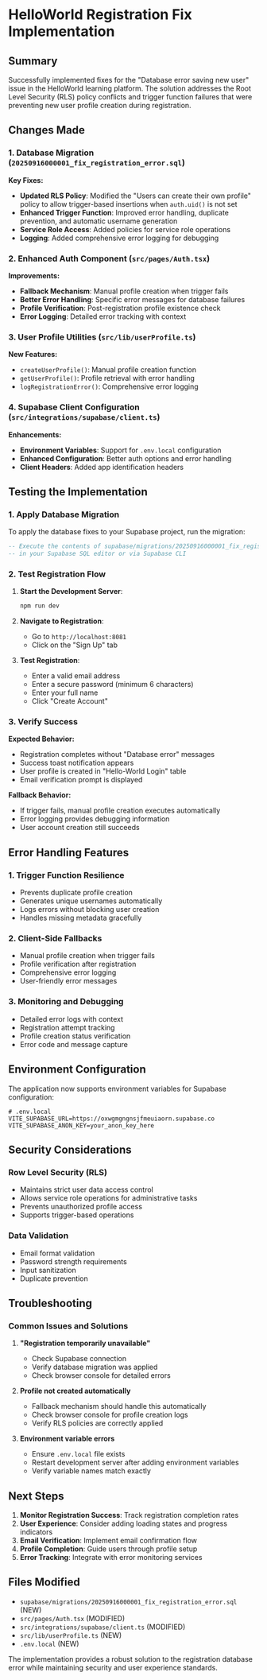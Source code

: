 # HelloWorld Registration Fix Implementation

## Summary

Successfully implemented fixes for the "Database error saving new user" issue in the HelloWorld learning platform. The solution addresses the Root Level Security (RLS) policy conflicts and trigger function failures that were preventing new user profile creation during registration.

## Changes Made

### 1. Database Migration (`20250916000001_fix_registration_error.sql`)

**Key Fixes:**
- **Updated RLS Policy**: Modified the "Users can create their own profile" policy to allow trigger-based insertions when `auth.uid()` is not set
- **Enhanced Trigger Function**: Improved error handling, duplicate prevention, and automatic username generation
- **Service Role Access**: Added policies for service role operations
- **Logging**: Added comprehensive error logging for debugging

### 2. Enhanced Auth Component (`src/pages/Auth.tsx`)

**Improvements:**
- **Fallback Mechanism**: Manual profile creation when trigger fails
- **Better Error Handling**: Specific error messages for database failures
- **Profile Verification**: Post-registration profile existence check
- **Error Logging**: Detailed error tracking with context

### 3. User Profile Utilities (`src/lib/userProfile.ts`)

**New Features:**
- `createUserProfile()`: Manual profile creation function
- `getUserProfile()`: Profile retrieval with error handling
- `logRegistrationError()`: Comprehensive error logging

### 4. Supabase Client Configuration (`src/integrations/supabase/client.ts`)

**Enhancements:**
- **Environment Variables**: Support for `.env.local` configuration
- **Enhanced Configuration**: Better auth options and error handling
- **Client Headers**: Added app identification headers

## Testing the Implementation

### 1. Apply Database Migration

To apply the database fixes to your Supabase project, run the migration:

```sql
-- Execute the contents of supabase/migrations/20250916000001_fix_registration_error.sql
-- in your Supabase SQL editor or via Supabase CLI
```

### 2. Test Registration Flow

1. **Start the Development Server**:
   ```bash
   npm run dev
   ```

2. **Navigate to Registration**:
   - Go to `http://localhost:8081`
   - Click on the "Sign Up" tab

3. **Test Registration**:
   - Enter a valid email address
   - Enter a secure password (minimum 6 characters)
   - Enter your full name
   - Click "Create Account"

### 3. Verify Success

**Expected Behavior:**
- Registration completes without "Database error" messages
- Success toast notification appears
- User profile is created in "Hello-World Login" table
- Email verification prompt is displayed

**Fallback Behavior:**
- If trigger fails, manual profile creation executes automatically
- Error logging provides debugging information
- User account creation still succeeds

## Error Handling Features

### 1. Trigger Function Resilience
- Prevents duplicate profile creation
- Generates unique usernames automatically
- Logs errors without blocking user creation
- Handles missing metadata gracefully

### 2. Client-Side Fallbacks
- Manual profile creation when trigger fails
- Profile verification after registration
- Comprehensive error logging
- User-friendly error messages

### 3. Monitoring and Debugging
- Detailed error logs with context
- Registration attempt tracking
- Profile creation status verification
- Error code and message capture

## Environment Configuration

The application now supports environment variables for Supabase configuration:

```env
# .env.local
VITE_SUPABASE_URL=https://oxwgmgngnsjfmeuiaorn.supabase.co
VITE_SUPABASE_ANON_KEY=your_anon_key_here
```

## Security Considerations

### Row Level Security (RLS)
- Maintains strict user data access control
- Allows service role operations for administrative tasks
- Prevents unauthorized profile access
- Supports trigger-based operations

### Data Validation
- Email format validation
- Password strength requirements
- Input sanitization
- Duplicate prevention

## Troubleshooting

### Common Issues and Solutions

1. **"Registration temporarily unavailable"**
   - Check Supabase connection
   - Verify database migration was applied
   - Check browser console for detailed errors

2. **Profile not created automatically**
   - Fallback mechanism should handle this automatically
   - Check browser console for profile creation logs
   - Verify RLS policies are correctly applied

3. **Environment variable errors**
   - Ensure `.env.local` file exists
   - Restart development server after adding environment variables
   - Verify variable names match exactly

## Next Steps

1. **Monitor Registration Success**: Track registration completion rates
2. **User Experience**: Consider adding loading states and progress indicators
3. **Email Verification**: Implement email confirmation flow
4. **Profile Completion**: Guide users through profile setup
5. **Error Tracking**: Integrate with error monitoring services

## Files Modified

- `supabase/migrations/20250916000001_fix_registration_error.sql` (NEW)
- `src/pages/Auth.tsx` (MODIFIED)
- `src/integrations/supabase/client.ts` (MODIFIED)
- `src/lib/userProfile.ts` (NEW)
- `.env.local` (NEW)

The implementation provides a robust solution to the registration database error while maintaining security and user experience standards.